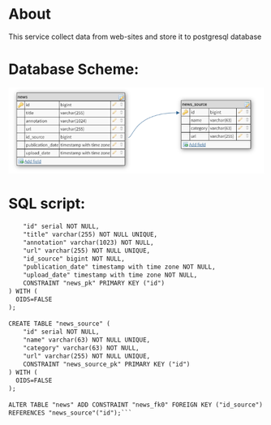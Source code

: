 # About
This service collect data from web-sites and store it to postgresql database

# Database Scheme:
![alt text](https://github.com/fisich/NewsParserService_WIN/blob/master/Database%20Scheme.bmp?raw=true)

# SQL script:
```CREATE TABLE "news" (
	"id" serial NOT NULL,
	"title" varchar(255) NOT NULL UNIQUE,
	"annotation" varchar(1023) NOT NULL,
	"url" varchar(255) NOT NULL UNIQUE,
	"id_source" bigint NOT NULL,
	"publication_date" timestamp with time zone NOT NULL,
	"upload_date" timestamp with time zone NOT NULL,
	CONSTRAINT "news_pk" PRIMARY KEY ("id")
) WITH (
  OIDS=FALSE
);

CREATE TABLE "news_source" (
	"id" serial NOT NULL,
	"name" varchar(63) NOT NULL UNIQUE,
	"category" varchar(63) NOT NULL,
	"url" varchar(255) NOT NULL UNIQUE,
	CONSTRAINT "news_source_pk" PRIMARY KEY ("id")
) WITH (
  OIDS=FALSE
);

ALTER TABLE "news" ADD CONSTRAINT "news_fk0" FOREIGN KEY ("id_source") REFERENCES "news_source"("id");```
